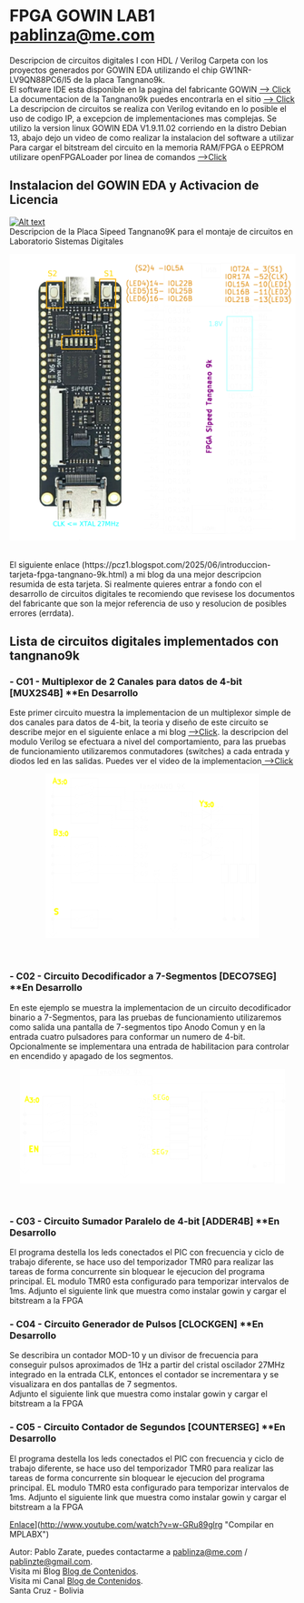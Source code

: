 # FPGA GOWIN LAB1 pablinza@me.com
Descripcion de circuitos digitales I con HDL / Verilog
Carpeta con los proyectos generados por GOWIN EDA utilizando el chip GW1NR-LV9QN88PC6/I5 de la placa Tangnano9k.<br />
El software IDE esta disponible en la pagina del fabricante GOWIN [ --> Click](https://www.gowinsemi.com/en/support/home/) <br />
La documentacion de la Tangnano9k puedes encontrarla en el sitio [ --> Click](https://wiki.sipeed.com/hardware/en/tang/Tang-Nano-9K/Nano-9K.html) <br />
La descripcion de circuitos se realiza con Verilog evitando en lo posible el uso de codigo IP, a excepcion de implementaciones mas complejas.
Se utilizo la version linux GOWIN EDA V1.9.11.02 corriendo en la distro Debian 13, abajo dejo un video de como realizar la instalacion del software a utilizar <br />
Para cargar el bitstream del circuito en la memoria RAM/FPGA o EEPROM utilizare openFPGALoader por linea de comandos [ -->Click](https://github.com/trabucayre/openFPGALoader) <br />
## Instalacion del GOWIN EDA y Activacion de Licencia 
  [![Alt text](https://img.youtube.com/vi/hmUjBX4lj0o/0.jpg)](https://www.youtube.com/watch?v=hmUjBX4lj0o)
<br />
Descripcion de la Placa Sipeed Tangnano9K para el montaje de circuitos en Laboratorio Sistemas Digitales
<p align="center">
  <img src="/images/tangnano9k.png"></img>
</p> <br />
El siguiente enlace (https://pcz1.blogspot.com/2025/06/introduccion-tarjeta-fpga-tangnano-9k.html) a mi blog da una mejor descripcion resumida de esta tarjeta. Si realmente quieres entrar a fondo con el desarrollo de circuitos digitales te recomiendo que revisese los documentos del fabricante que son la mejor referencia de uso y resolucion de posibles errores (errdata).

## Lista de circuitos digitales implementados con tangnano9k
### - C01 - Multiplexor de 2 Canales para datos de 4-bit [MUX2S4B] **En Desarrollo
Este primer circuito muestra la implementacion de un multiplexor simple de dos canales para datos de 4-bit, la teoria y diseño de este circuito se describe mejor en el siguiente enlace a mi blog [ -->Click](https://pcz2.blogspot.com/2025/06/101-circuito-multiplexor.html). la descripcion del modulo Verilog se efectuara a nivel del comportamiento, para las pruebas de funcionamiento utilizaremos conmutadores (switches) a cada entrada y diodos led en las salidas. Puedes ver el video de la implementacion[ -->Click](https://youtu.be/rYyD9MK57Po)
<p align="center">
  <img src="/images/c01mux2s4bit.png"></img>
</p> <br />

### - C02 - Circuito Decodificador a 7-Segmentos [DECO7SEG] **En Desarrollo
En este ejemplo se muestra la implementacion de un circuito decodificador binario a 7-Segmentos, para las pruebas de funcionamiento utilizaremos como salida una pantalla de 7-segmentos tipo Anodo Comun y en la entrada cuatro pulsadores para conformar un numero de 4-bit. Opcionalmente se implementara una entrada de habilitacion para controlar en encendido y apagado de los segmentos.  
<p align="center">
  <img src="/images/c02deco7seg.png"></img>
</p> <br />

### - C03 - Circuito Sumador Paralelo de 4-bit [ADDER4B] **En Desarrollo
El programa destella los leds conectados el PIC con frecuencia y ciclo de trabajo diferente, se hace uso del temporizador TMR0 para realizar las tareas de forma concurrente sin bloquear le ejecucion del programa principal. EL modulo TMR0 esta configurado para temporizar intervalos de 1ms. 
Adjunto el siguiente link que muestra como instalar gowin y cargar el bitstream a la FPGA<br />

### - C04 - Circuito Generador de Pulsos [CLOCKGEN] **En Desarrollo
Se describira un contador MOD-10 y un divisor de frecuencia para conseguir pulsos aproximados de 1Hz a partir del cristal oscilador 27MHz integrado en la entrada CLK, entonces el contador se incrementara y se visualizara en dos pantallas de 7 segmentos.  
Adjunto el siguiente link que muestra como instalar gowin y cargar el bitstream a la FPGA<br />

### - C05 - Circuito Contador de Segundos [COUNTERSEG] **En Desarrollo
El programa destella los leds conectados el PIC con frecuencia y ciclo de trabajo diferente, se hace uso del temporizador TMR0 para realizar las tareas de forma concurrente sin bloquear le ejecucion del programa principal. EL modulo TMR0 esta configurado para temporizar intervalos de 1ms. 
Adjunto el siguiente link que muestra como instalar gowin y cargar el bitstream a la FPGA<br />

[Enlace](http://img.youtube.com/vi/w-GRu89glrg/0.jpg)](http://www.youtube.com/watch?v=w-GRu89glrg "Compilar en MPLABX")



Autor: Pablo Zarate, puedes contactarme a pablinza@me.com / pablinzte@gmail.com.  <br />
Visita mi Blog  [Blog de Contenidos](https://pablinza.blogspot.com/). <br />
Visita mi Canal [Blog de Contenidos](http://www.youtube.com/@pablozarate7524). <br />
Santa Cruz - Bolivia 
<br clear="left"/>
